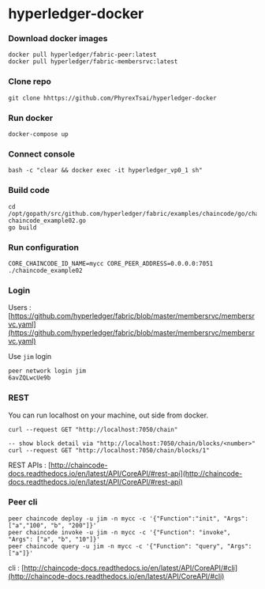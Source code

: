 # hyperledger-docker

### Download docker images
```
docker pull hyperledger/fabric-peer:latest
docker pull hyperledger/fabric-membersrvc:latest
```

### Clone repo
```
git clone hhttps://github.com/PhyrexTsai/hyperledger-docker
```

### Run docker 

```
docker-compose up
```

### Connect console

```
bash -c "clear && docker exec -it hyperledger_vp0_1 sh"
```

### Build code

```
cd /opt/gopath/src/github.com/hyperledger/fabric/examples/chaincode/go/chaincode_example02
chaincode_example02.go
go build
```

### Run configuration 

```
CORE_CHAINCODE_ID_NAME=mycc CORE_PEER_ADDRESS=0.0.0.0:7051 ./chaincode_example02
```

### Login

Users :   
[https://github.com/hyperledger/fabric/blob/master/membersrvc/membersrvc.yaml](https://github.com/hyperledger/fabric/blob/master/membersrvc/membersrvc.yaml)

Use `jim` login

```
peer network login jim
6avZQLwcUe9b
```

### REST 

You can run localhost on your machine, out side from docker.

```
curl --request GET "http://localhost:7050/chain"

-- show block detail via "http://localhost:7050/chain/blocks/<number>"
curl --request GET "http://localhost:7050/chain/blocks/1"

```

REST APIs : [http://chaincode-docs.readthedocs.io/en/latest/API/CoreAPI/#rest-api](http://chaincode-docs.readthedocs.io/en/latest/API/CoreAPI/#rest-api)

### Peer cli

```
peer chaincode deploy -u jim -n mycc -c '{"Function":"init", "Args":["a","100", "b", "200"]}'
peer chaincode invoke -u jim -n mycc -c '{"Function": "invoke", "Args": ["a", "b", "10"]}'
peer chaincode query -u jim -n mycc -c '{"Function": "query", "Args": ["a"]}'

```

cli : [http://chaincode-docs.readthedocs.io/en/latest/API/CoreAPI/#cli](http://chaincode-docs.readthedocs.io/en/latest/API/CoreAPI/#cli)


